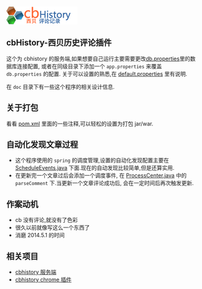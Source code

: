 ![cbHistory-西贝历史评论插件](https://raw.githubusercontent.com/wenerme/cbhistory-extension/master/images/title.png)

cbHistory-西贝历史评论插件
--------------------------

这个为 cbhistory 的服务端,如果想要自己运行主要需要更改[db.properties]里的数据库连接配置,
或者在同级目录下添加一个 `app.properties` 来覆盖 `db.properties` 的配置.
关于可以设置的熟悉,在 [default.properties] 里有说明.

在 `doc` 目录下有一些这个程序的相关设计信息.

关于打包
--------
看看 [pom.xml] 里面的一些注释,可以轻松的设置为打包 jar/war.

自动化发现文章过程
---------

* 这个程序使用的 `spring` 的调度管理,设置的自动化发现配置主要在 
	[ScheduleEvents.java] 下面.现在的自动发现比较简单,但是还算实用.
* 在更新完一个文章过后会添加一个调度事件, 
	在 [ProcessCenter.java] 中的 `parseComment` 下.当更新一个文章评论成功后,
	会在一定时间后再次触发更新.
	
作案动机
-------

* cb 没有评论,就没有了色彩
* 很久以前就像写这么一个东西了
* 消磨 2014.5.1 的时间

相关项目
--------
* [cbhistory 服务端](https://github.com/wenerme/cbhistory)
* [cbhistory chrome 插件](https://github.com/wenerme/cbhistory-extension)

 [db.properties]:https://github.com/wenerme/cbhistory/blob/master/src/main/resources/db.properties
 [default.properties]:https://github.com/wenerme/cbhistory/blob/master/src/main/resources/default.properties
 [pom.xml]:https://github.com/wenerme/cbhistory/blob/master/pom.xml
 [ScheduleEvents.java]:https://github.com/wenerme/cbhistory/blob/master/src/main/java/me/wener/cbhistory/core/ScheduleEvents.java
 [ProcessCenter.java]:https://github.com/wenerme/cbhistory/blob/master/src/main/java/me/wener/cbhistory/core/ProcessCenter.java
	
